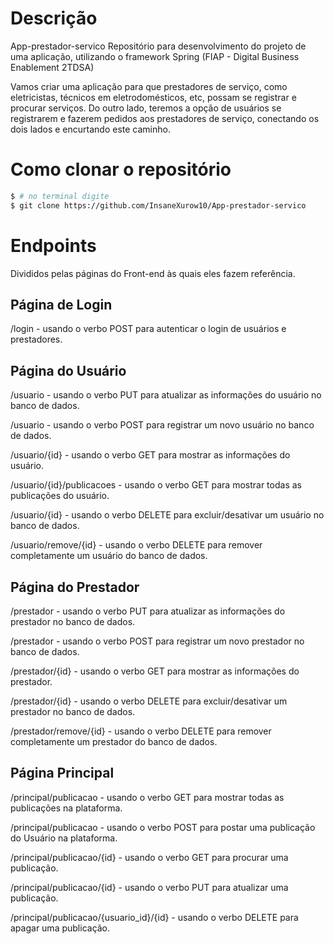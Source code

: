 # Descrição

App-prestador-servico
Repositório para desenvolvimento do projeto de uma aplicação, utilizando o framework Spring (FIAP - Digital Business Enablement 2TDSA)

Vamos criar uma aplicação para que prestadores de serviço, como eletricistas, técnicos em eletrodomésticos, etc, possam se registrar e procurar serviços.
Do outro lado, teremos a opção de usuários se registrarem e fazerem pedidos aos prestadores de serviço, conectando os dois lados e encurtando este caminho.


# Como clonar o repositório

``` bash
$ # no terminal digite
$ git clone https://github.com/InsaneXurow10/App-prestador-servico

```


# Endpoints

Divididos pelas páginas do Front-end às quais eles fazem referência.

## Página de Login
/login - usando o verbo POST para autenticar o login de usuários e prestadores.

## Página do Usuário
/usuario - usando o verbo PUT para atualizar as informações do usuário no banco de dados.

/usuario - usando o verbo POST para registrar um novo usuário no banco de dados.

/usuario/{id} - usando o verbo GET para mostrar as informações do usuário.

/usuario/{id}/publicacoes - usando o verbo GET para mostrar todas as publicações do usuário.

/usuario/{id} - usando o verbo DELETE para excluir/desativar um usuário no banco de dados.

/usuario/remove/{id} - usando o verbo DELETE para remover completamente um usuário do banco de dados.

## Página do Prestador
/prestador - usando o verbo PUT para atualizar as informações do prestador no banco de dados.

/prestador - usando o verbo POST para registrar um novo prestador no banco de dados.

/prestador/{id} - usando o verbo GET para mostrar as informações do prestador.

/prestador/{id} - usando o verbo DELETE para excluir/desativar um prestador no banco de dados.

/prestador/remove/{id} - usando o verbo DELETE para remover completamente um prestador do banco de dados.

## Página Principal
/principal/publicacao - usando o verbo GET para mostrar todas as publicações na plataforma.

/principal/publicacao - usando o verbo POST para postar uma publicação do Usuário na plataforma.

/principal/publicacao/{id} - usando o verbo GET para procurar uma publicação.

/principal/publicacao/{id} - usando o verbo PUT para atualizar uma publicação.

/principal/publicacao/{usuario_id}/{id} - usando o verbo DELETE para apagar uma publicação.
